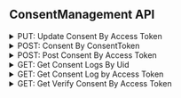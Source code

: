 ## ConsentManagement API

<details>
    <summary>PUT: Update Consent By Access Token</summary>

This API is to update consents using access token. [More Info](https://www.loginradius.com/docs/api/v2/customer-identity-api/consent-management/update-consent-by-access-token/)

```js
let accessToken = '<accessToken>'; //Required

let consentUpdateModel = {
  consents: [
    {
      consentOptionId: '<consentOptionId>',
      isAccepted: true,
    },
  ],
}; //Required

lrv2.consentManagementApi
  .updateConsentProfileByAccessToken(accessToken, consentUpdateModel)
  .then((response) => {
    console.log(response);
  })
  .catch((error) => {
    console.log(error);
  });
```
</details>

<details>
    <summary>POST: Consent By ConsentToken</summary>

This API is to submit consent form using consent token. [More Info](https://www.loginradius.com/docs/api/v2/customer-identity-api/consent-management/consent-by-consent-token/)

```js
let consentToken = '<consentToken>'; //Required

let consentSubmitModel = {
  data: [
    {
      consentOptionId: '<consentOptionId>',
      isAccepted: true,
    },
  ],
  events: [
    {
      event: '<event>',
      isCustom: true,
    },
  ],
}; //Required

lrv2.consentManagementApi
  .submitConsentByConsentToken(consentToken, consentSubmitModel)
  .then((response) => {
    console.log(response);
  })
  .catch((error) => {
    console.log(error);
  });
```
</details>

<details>
    <summary>POST: Post Consent By Access Token</summary>

API to provide a way to end user to submit a consent form for particular event type. [More Info](https://www.loginradius.com/docs/api/v2/customer-identity-api/consent-management/consent-by-access-token/)

```js
let accessToken = '<accessToken>'; //Required

let consentSubmitModel = {
  data: [
    {
      consentOptionId: '<consentOptionId>',
      isAccepted: true,
    },
  ],
  events: [
    {
      event: '<event>',
      isCustom: true,
    },
  ],
}; //Required

lrv2.consentManagementApi
  .submitConsentByAccessToken(accessToken, consentSubmitModel)
  .then((response) => {
    console.log(response);
  })
  .catch((error) => {
    console.log(error);
  });
```
</details>

<details>
    <summary>GET: Get Consent Logs By Uid</summary>

This API is used to get the Consent logs of the user. [More Info](https://www.loginradius.com/docs/api/v2/customer-identity-api/consent-management/consent-log-by-uid/)

```js
let uid = '<uid>'; //Required

lrv2.consentManagementApi
  .getConsentLogsByUid(uid)
  .then((response) => {
    console.log(response);
  })
  .catch((error) => {
    console.log(error);
  });
```
</details>

<details>
    <summary>GET: Get Consent Log by Access Token</summary>

This API is used to fetch consent logs. [More Info](https://www.loginradius.com/docs/api/v2/customer-identity-api/consent-management/consent-log-by-access-token/)

```js
let accessToken = '<accessToken>'; //Required

lrv2.consentManagementApi
  .getConsentLogs(accessToken)
  .then((response) => {
    console.log(response);
  })
  .catch((error) => {
    console.log(error);
  });
```
</details>

<details>
    <summary>GET: Get Verify Consent By Access Token</summary>

This API is used to check if consent is submitted for a particular event or not. [More Info](https://www.loginradius.com/docs/api/v2/customer-identity-api/consent-management/verify-consent-by-access-token/)

```js
let accessToken = '<accessToken>'; //Required
let event = '<event>'; //Required
let isCustom = true; //Required

lrv2.consentManagementApi
  .verifyConsentByAccessToken(accessToken, event, isCustom)
  .then((response) => {
    console.log(response);
  })
  .catch((error) => {
    console.log(error);
  });
```
</details>
